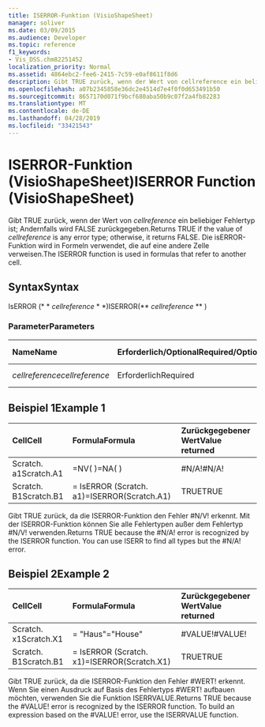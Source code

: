 ```yaml
---
title: ISERROR-Funktion (VisioShapeSheet)
manager: soliver
ms.date: 03/09/2015
ms.audience: Developer
ms.topic: reference
f1_keywords:
- Vis_DSS.chm82251452
localization_priority: Normal
ms.assetid: 4864ebc2-fee6-2415-7c59-e0af8611f8d6
description: Gibt TRUE zurück, wenn der Wert von cellreference ein beliebiger Fehlertyp ist; Andernfalls wird FALSE zurückgegeben. Die isERROR-Funktion wird in Formeln verwendet, die auf eine andere Zelle verweisen.
ms.openlocfilehash: a07b2345858e36dc2e4514d7e4f0f0d653491b50
ms.sourcegitcommit: 8657170d071f9bcf680aba50b9c07f2a4fb82283
ms.translationtype: MT
ms.contentlocale: de-DE
ms.lasthandoff: 04/28/2019
ms.locfileid: "33421543"
---
```

# <a name="iserror-function-visioshapesheet"></a><span data-ttu-id="7bbfc-104">ISERROR-Funktion (VisioShapeSheet)</span><span class="sxs-lookup"><span data-stu-id="7bbfc-104">ISERROR Function (VisioShapeSheet)</span></span>

<span data-ttu-id="7bbfc-105">Gibt TRUE zurück, wenn der Wert von _cellreference_ ein beliebiger Fehlertyp ist; Andernfalls wird FALSE zurückgegeben.</span><span class="sxs-lookup"><span data-stu-id="7bbfc-105">Returns TRUE if the value of  _cellreference_ is any error type; otherwise, it returns FALSE.</span></span> <span data-ttu-id="7bbfc-106">Die isERROR-Funktion wird in Formeln verwendet, die auf eine andere Zelle verweisen.</span><span class="sxs-lookup"><span data-stu-id="7bbfc-106">The ISERROR function is used in formulas that refer to another cell.</span></span> 
  
## <a name="syntax"></a><span data-ttu-id="7bbfc-107">Syntax</span><span class="sxs-lookup"><span data-stu-id="7bbfc-107">Syntax</span></span>

<span data-ttu-id="7bbfc-108">IsERROR (\* \* *cellreference* \* \*)</span><span class="sxs-lookup"><span data-stu-id="7bbfc-108">ISERROR(\*\* *cellreference* \*\* )</span></span> 
  
### <a name="parameters"></a><span data-ttu-id="7bbfc-109">Parameter</span><span class="sxs-lookup"><span data-stu-id="7bbfc-109">Parameters</span></span>

|<span data-ttu-id="7bbfc-110">**Name**</span><span class="sxs-lookup"><span data-stu-id="7bbfc-110">**Name**</span></span>|<span data-ttu-id="7bbfc-111">**Erforderlich/Optional**</span><span class="sxs-lookup"><span data-stu-id="7bbfc-111">**Required/Optional**</span></span>|<span data-ttu-id="7bbfc-112">**Datentyp**</span><span class="sxs-lookup"><span data-stu-id="7bbfc-112">**Data Type**</span></span>|<span data-ttu-id="7bbfc-113">**Beschreibung**</span><span class="sxs-lookup"><span data-stu-id="7bbfc-113">**Description**</span></span>|
|:-----|:-----|:-----|:-----|
| <span data-ttu-id="7bbfc-114">_cellreference_</span><span class="sxs-lookup"><span data-stu-id="7bbfc-114">_cellreference_</span></span> <br/> |<span data-ttu-id="7bbfc-115">Erforderlich</span><span class="sxs-lookup"><span data-stu-id="7bbfc-115">Required</span></span>  <br/> |<span data-ttu-id="7bbfc-116">**String**</span><span class="sxs-lookup"><span data-stu-id="7bbfc-116">**String**</span></span> <br/> |<span data-ttu-id="7bbfc-117">Bezug auf eine Zelle.</span><span class="sxs-lookup"><span data-stu-id="7bbfc-117">Reference to a cell.</span></span>  <br/> |
   
## <a name="example-1"></a><span data-ttu-id="7bbfc-118">Beispiel 1</span><span class="sxs-lookup"><span data-stu-id="7bbfc-118">Example 1</span></span>

|<span data-ttu-id="7bbfc-119">**Cell**</span><span class="sxs-lookup"><span data-stu-id="7bbfc-119">**Cell**</span></span>|<span data-ttu-id="7bbfc-120">**Formula**</span><span class="sxs-lookup"><span data-stu-id="7bbfc-120">**Formula**</span></span>|<span data-ttu-id="7bbfc-121">**Zurückgegebener Wert**</span><span class="sxs-lookup"><span data-stu-id="7bbfc-121">**Value returned**</span></span>|
|:-----|:-----|:-----|
|<span data-ttu-id="7bbfc-122">Scratch. a1</span><span class="sxs-lookup"><span data-stu-id="7bbfc-122">Scratch.A1</span></span>  <br/> |<span data-ttu-id="7bbfc-123">=NV( )</span><span class="sxs-lookup"><span data-stu-id="7bbfc-123">=NA( )</span></span>  <br/> |<span data-ttu-id="7bbfc-124">#N/A!</span><span class="sxs-lookup"><span data-stu-id="7bbfc-124">#N/A!</span></span>  <br/> |
|<span data-ttu-id="7bbfc-125">Scratch. B1</span><span class="sxs-lookup"><span data-stu-id="7bbfc-125">Scratch.B1</span></span>  <br/> |<span data-ttu-id="7bbfc-126">= IsERROR (Scratch. a1)</span><span class="sxs-lookup"><span data-stu-id="7bbfc-126">=ISERROR(Scratch.A1)</span></span>  <br/> |<span data-ttu-id="7bbfc-127">TRUE</span><span class="sxs-lookup"><span data-stu-id="7bbfc-127">TRUE</span></span>  <br/> |
   
<span data-ttu-id="7bbfc-p103">Gibt TRUE zurück, da die ISERROR-Funktion den Fehler #N/V! erkennt. Mit der ISERROR-Funktion können Sie alle Fehlertypen außer dem Fehlertyp #N/V! verwenden.</span><span class="sxs-lookup"><span data-stu-id="7bbfc-p103">Returns TRUE because the #N/A! error is recognized by the ISERROR function. You can use ISERR to find all types but the #N/A! error.</span></span>
  
## <a name="example-2"></a><span data-ttu-id="7bbfc-132">Beispiel 2</span><span class="sxs-lookup"><span data-stu-id="7bbfc-132">Example 2</span></span>

|<span data-ttu-id="7bbfc-133">**Cell**</span><span class="sxs-lookup"><span data-stu-id="7bbfc-133">**Cell**</span></span>|<span data-ttu-id="7bbfc-134">**Formula**</span><span class="sxs-lookup"><span data-stu-id="7bbfc-134">**Formula**</span></span>|<span data-ttu-id="7bbfc-135">**Zurückgegebener Wert**</span><span class="sxs-lookup"><span data-stu-id="7bbfc-135">**Value returned**</span></span>|
|:-----|:-----|:-----|
|<span data-ttu-id="7bbfc-136">Scratch. x1</span><span class="sxs-lookup"><span data-stu-id="7bbfc-136">Scratch.X1</span></span>  <br/> |<span data-ttu-id="7bbfc-137">= "Haus"</span><span class="sxs-lookup"><span data-stu-id="7bbfc-137">="House"</span></span>  <br/> |<span data-ttu-id="7bbfc-138">#VALUE!</span><span class="sxs-lookup"><span data-stu-id="7bbfc-138">#VALUE!</span></span>  <br/> |
|<span data-ttu-id="7bbfc-139">Scratch. B1</span><span class="sxs-lookup"><span data-stu-id="7bbfc-139">Scratch.B1</span></span>  <br/> |<span data-ttu-id="7bbfc-140">= IsERROR (Scratch. x1)</span><span class="sxs-lookup"><span data-stu-id="7bbfc-140">=ISERROR(Scratch.X1)</span></span>  <br/> |<span data-ttu-id="7bbfc-141">TRUE</span><span class="sxs-lookup"><span data-stu-id="7bbfc-141">TRUE</span></span>  <br/> |
   
<span data-ttu-id="7bbfc-p104">Gibt TRUE zurück, da die ISERROR-Funktion den Fehler #WERT! erkennt. Wenn Sie einen Ausdruck auf Basis des Fehlertyps #WERT! aufbauen möchten, verwenden Sie die Funktion ISERRVALUE.</span><span class="sxs-lookup"><span data-stu-id="7bbfc-p104">Returns TRUE because the #VALUE! error is recognized by the ISERROR function. To build an expression based on the #VALUE! error, use the ISERRVALUE function.</span></span>
  

